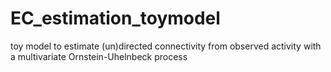 # EC_estimation_toymodel
toy model to estimate (un)directed connectivity from observed activity with a multivariate Ornstein-Uhelnbeck process
